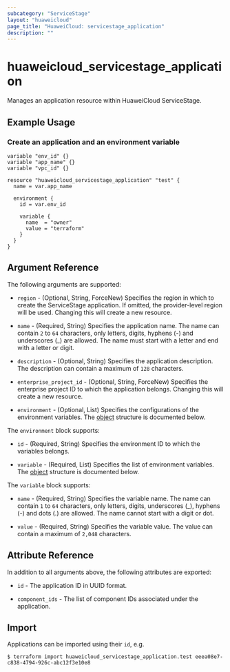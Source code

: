 ```yaml
---
subcategory: "ServiceStage"
layout: "huaweicloud"
page_title: "HuaweiCloud: servicestage_application"
description: ""
---
```


# huaweicloud_servicestage_application

Manages an application resource within HuaweiCloud ServiceStage.

## Example Usage

### Create an application and an environment variable

```hcl
variable "env_id" {}
variable "app_name" {}
variable "vpc_id" {}

resource "huaweicloud_servicestage_application" "test" {
  name = var.app_name

  environment {
    id = var.env_id

    variable {
      name  = "owner"
      value = "terraform"
    }
  }
}
```

## Argument Reference

The following arguments are supported:

* `region` - (Optional, String, ForceNew) Specifies the region in which to create the ServiceStage application.
  If omitted, the provider-level region will be used. Changing this will create a new resource.

* `name` - (Required, String) Specifies the application name.
  The name can contain `2` to `64` characters, only letters, digits, hyphens (-) and underscores (_) are allowed.
  The name must start with a letter and end with a letter or digit.

* `description` - (Optional, String) Specifies the application description.
  The description can contain a maximum of `128` characters.

* `enterprise_project_id` - (Optional, String, ForceNew) Specifies the enterprise project ID to which the application
  belongs. Changing this will create a new resource.

* `environment` - (Optional, List) Specifies the configurations of the environment variables.
  The [object](#servicestage_app_environments) structure is documented below.

<a name="servicestage_app_environments"></a>
The `environment` block supports:

* `id` - (Required, String) Specifies the environment ID to which the variables belongs.

* `variable` - (Required, List) Specifies the list of environment variables.
  The [object](#servicestage_app_variables) structure is documented below.

<a name="servicestage_app_variables"></a>
The `variable` block supports:

* `name` - (Required, String) Specifies the variable name. The name can contain `1` to `64` characters, only letters,
  digits, underscores (_), hyphens (-) and dots (.) are allowed. The name cannot start with a digit or dot.

* `value` - (Required, String) Specifies the variable value. The value can contain a maximum of `2,048` characters.

## Attribute Reference

In addition to all arguments above, the following attributes are exported:

* `id` - The application ID in UUID format.

* `component_ids` - The list of component IDs associated under the application.

## Import

Applications can be imported using their `id`, e.g.

```
$ terraform import huaweicloud_servicestage_application.test eeea08e7-c838-4794-926c-abc12f3e10e8
```
